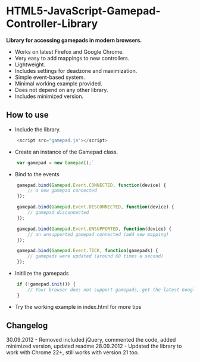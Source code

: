 HTML5-JavaScript-Gamepad-Controller-Library
===========================================

**Library for accessing gamepads in modern browsers.**

* Works on latest Firefox and Google Chrome.
* Very easy to add mappings to new controllers.
* Lightweight.
* Includes settings for deadzone and maximization.
* Simple event-based system.
* Minimal working example provided.
* Does not depend on any other library.
* Includes minimized version.


How to use
----------
* Include the library.
```javascript
	<script src="gamepad.js"></script>
```

* Create an instance of the Gamepad class.
```javascript
	var gamepad = new Gamepad();`
```

* Bind to the events
```javascript
	gamepad.bind(Gamepad.Event.CONNECTED, function(device) {
		// a new gamepad connected
	});

	gamepad.bind(Gamepad.Event.DISCONNECTED, function(device) {
		// gamepad disconnected
	});

	gamepad.bind(Gamepad.Event.UNSUPPORTED, function(device) {
		// an unsupported gamepad connected (add new mapping)
	});

	gamepad.bind(Gamepad.Event.TICK, function(gamepads) {
		// gamepads were updated (around 60 times a second)
	});
```

* Initilize the gamepads
```javascript
	if (!gamepad.init()) {
		// Your browser does not support gamepads, get the latest Google Chrome or Firefox
	}
```

* Try the working example in index.html for more tips


Changelog
---------
30.09.2012 - Removed included jQuery, commented the code, added minimized version, updated readme
28.09.2012 - Updated the library to work with Chrome 22+, still works with version 21 too.